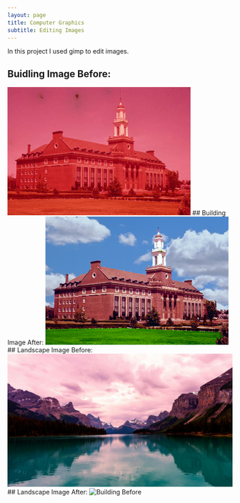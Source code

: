 ```yaml
---
layout: page
title: Computer Graphics
subtitle: Editing Images 
---
```


In this project I used gimp to edit images. 

## Buidling Image Before:
<img src="/assets/img/colorcast1.jpg" alt="Building Before"/>
## Building Image After: 
<img src="/assets/img/Building.png" alt="Building Before"/>
## Landscape Image Before: 
<img src="/assets/img/LandscapeBefore.jpeg" alt="Building Before"/>
## Landscape Image After:
<img src="/assets/img/Landscape.png" alt="Building Before"/>
